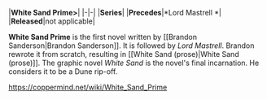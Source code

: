 |**White Sand Prime>**|
|-|-|
|**Series**|
|**Precedes**|*Lord Mastrell *|
|**Released**|not applicable|

**White Sand Prime** is the first novel written by [[Brandon Sanderson\|Brandon Sanderson]]. It is followed by *Lord Mastrell*. Brandon rewrote it from scratch, resulting in [[White Sand (prose)\|White Sand (prose)]]. The graphic novel *White Sand* is the novel's final incarnation.
He considers it to be a Dune rip-off.



https://coppermind.net/wiki/White_Sand_Prime